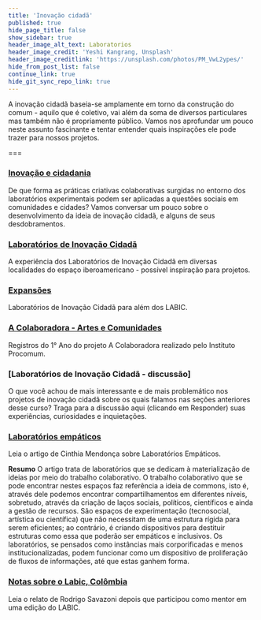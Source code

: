 ```yaml
---
title: 'Inovação cidadã'
published: true
hide_page_title: false
show_sidebar: true
header_image_alt_text: Laboratorios
header_image_credit: 'Yeshi Kangrang, Unsplash'
header_image_creditlink: 'https://unsplash.com/photos/PM_VwL2ypes/'
hide_from_post_list: false
continue_link: true
hide_git_sync_repo_link: true
---
```


A inovação cidadã baseia-se amplamente em torno da construção do comum - aquilo que é coletivo, vai além da soma de diversos particulares mas também não é propriamente público. Vamos nos aprofundar um pouco neste assunto fascinante e tentar entender quais inspirações ele pode trazer para nossos projetos.

===

### [Inovação e cidadania](inovacao-cidadania)

De que forma as práticas criativas colaborativas surgidas no entorno dos laboratórios experimentais podem ser aplicadas a questões sociais em comunidades e cidades? Vamos conversar um pouco sobre o desenvolvimento da ideia de inovação cidadã, e alguns de seus desdobramentos.
   
### [Laboratórios de Inovação Cidadã](laboratorios-ic)

A experiência dos Laboratórios de Inovação Cidadã em diversas localidades do espaço iberoamericano - possível inspiração para projetos.

### [Expansões](expansoes)
  
Laboratórios de Inovação Cidadã para além dos LABIC.

### [A Colaboradora - Artes e Comunidades](colaboradora)

Registros do 1° Ano do projeto A Colaboradora realizado pelo Instituto Procomum.
 
### [Laboratórios de Inovação Cidadã - discussão]

O que você achou de mais interessante e de mais problemático nos projetos de inovação cidadã sobre os quais falamos nas seções anteriores desse curso? Traga para a discussão aqui (clicando em Responder) suas experiências, curiosidades e inquietações.
    
### [Laboratórios empáticos](laboratorios-empaticos)

Leia o artigo de Cinthia Mendonça sobre Laboratórios Empáticos.

**Resumo** O artigo trata de laboratórios que se dedicam à materialização de ideias por meio do trabalho colaborativo. O trabalho colaborativo que se pode encontrar nestes espaços faz referência a ideia de commons, isto é, através dele podemos encontrar compartilhamentos em diferentes níveis, sobretudo, através da criação de laços sociais, políticos, científicos e ainda a gestão de recursos. São espaços de experimentação (tecnosocial, artística ou científica) que não necessitam de uma estrutura rígida para serem eficientes; ao contrário, é criando dispositivos para destituir estruturas como essa que poderão ser empáticos e inclusivos.   Os laboratórios, se pensados como instâncias mais corporificadas e menos institucionalizadas, podem funcionar como um dispositivo de proliferação de fluxos de informações, até que estas ganhem forma.

###  [Notas sobre o Labic, Colômbia](notas-labic-colombia)

Leia o relato de Rodrigo Savazoni depois que participou como mentor em uma edição do LABIC.